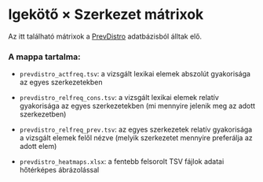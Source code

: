 # Igekötő × Szerkezet mátrixok

Az itt található mátrixok a [PrevDistro](https://science-data.hu/dataset.xhtml?persistentId=doi:10.5072/FK2/TRSD50) adatbázisból álltak elő.

### A mappa tartalma:

- `prevdistro_actfreq.tsv`: a vizsgált lexikai elemek abszolút gyakorisága az egyes szerkezetekben

- `prevdistro_relfreq_cons.tsv`: a vizsgált lexikai elemek relatív gyakorisága az egyes szerkezetekben (mi mennyire jelenik meg az adott szerkezetben)

- `prevdistro_relfreq_prev.tsv`: az egyes szerkezetek relatív gyakorisága a vizsgált elemek felől nézve (melyik szerkezetet mennyire preferálja az adott elem)

- `prevdistro_heatmaps.xlsx`: a fentebb felsorolt TSV fájlok adatai hőtérképes ábrázolással
